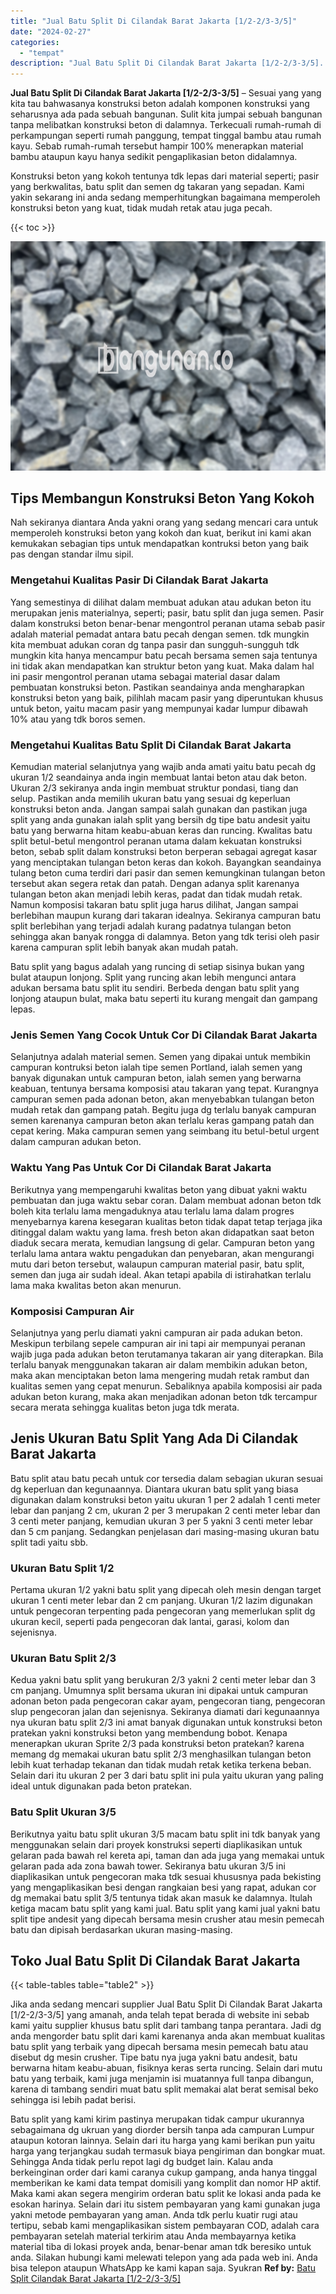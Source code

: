 ```yaml
---
title: "Jual Batu Split Di Cilandak Barat Jakarta [1/2-2/3-3/5]"
date: "2024-02-27"
categories: 
  - "tempat"
description: "Jual Batu Split Di Cilandak Barat Jakarta [1/2-2/3-3/5]. Batu split yang kami kirim pastinya merupakan tidak campur ukurannya sebagaimana dg ukruan yang dior..."
---
```


**Jual Batu Split Di Cilandak Barat Jakarta \[1/2-2/3-3/5\]** – Sesuai yang yang kita tau bahwasanya konstruksi beton adalah komponen konstruksi yang seharusnya ada pada sebuah bangunan. Sulit kita jumpai sebuah bangunan tanpa melibatkan konstruksi beton di dalamnya. Terkecuali rumah-rumah di perkampungan seperti rumah panggung, tempat tinggal bambu atau rumah kayu. Sebab rumah-rumah tersebut hampir 100% menerapkan material bambu ataupun kayu hanya sedikit pengaplikasian beton didalamnya.

Konstruksi beton yang kokoh tentunya tdk lepas dari material seperti; pasir yang berkwalitas, batu split dan semen dg takaran yang sepadan. Kami yakin sekarang ini anda sedang memperhitungkan bagaimana memperoleh konstruksi beton yang kuat, tidak mudah retak atau juga pecah.

{{< toc >}}

![Jual Batu Split Di Cilandak Barat Jakarta [1/2-2/3-3/5]](/images/jual-batu-split-35.png)

## Tips Membangun Konstruksi Beton Yang Kokoh

Nah sekiranya diantara Anda yakni orang yang sedang mencari cara untuk memperoleh konstruksi beton yang kokoh dan kuat, berikut ini kami akan kemukakan sebagian tips untuk mendapatkan kontruksi beton yang baik pas dengan standar ilmu sipil.

### Mengetahui Kualitas Pasir Di Cilandak Barat Jakarta

Yang semestinya di dilihat dalam membuat adukan atau adukan beton itu merupakan jenis materialnya, seperti; pasir, batu split dan juga semen. Pasir dalam konstruksi beton benar-benar mengontrol peranan utama sebab pasir adalah material pemadat antara batu pecah dengan semen. tdk mungkin kita membuat adukan coran dg tanpa pasir dan sungguh-sungguh tdk mungkin kita hanya mencampur batu pecah bersama semen saja tentunya ini tidak akan mendapatkan kan struktur beton yang kuat. Maka dalam hal ini pasir mengontrol peranan utama sebagai material dasar dalam pembuatan konstruksi beton. Pastikan seandainya anda mengharapkan konstruksi beton yang baik, pilihlah macam pasir yang diperuntukan khusus untuk beton, yaitu macam pasir yang mempunyai kadar lumpur dibawah 10% atau yang tdk boros semen.

### Mengetahui Kualitas Batu Split Di Cilandak Barat Jakarta

Kemudian material selanjutnya yang wajib anda amati yaitu batu pecah dg ukuran 1/2 seandainya anda ingin membuat lantai beton atau dak beton. Ukuran 2/3 sekiranya anda ingin membuat struktur pondasi, tiang dan selup. Pastikan anda memilih ukuran batu yang sesuai dg keperluan konstruksi beton anda. Jangan sampai salah gunakan dan pastikan juga split yang anda gunakan ialah split yang bersih dg tipe batu andesit yaitu batu yang berwarna hitam keabu-abuan keras dan runcing. Kwalitas batu split betul-betul mengontrol peranan utama dalam kekuatan konstruksi beton, sebab split dalam konstruksi beton berperan sebagai agregat kasar yang menciptakan tulangan beton keras dan kokoh. Bayangkan seandainya tulang beton cuma terdiri dari pasir dan semen kemungkinan tulangan beton tersebut akan segera retak dan patah. Dengan adanya split karenanya tulangan beton akan menjadi lebih keras, padat dan tidak mudah retak. Namun komposisi takaran batu split juga harus dilihat, Jangan sampai berlebihan maupun kurang dari takaran idealnya. Sekiranya campuran batu split berlebihan yang terjadi adalah kurang padatnya tulangan beton sehingga akan banyak rongga di dalamnya. Beton yang tdk terisi oleh pasir karena campuran split lebih banyak akan mudah patah.

Batu split yang bagus adalah yang runcing di setiap sisinya bukan yang bulat ataupun lonjong. Split yang runcing akan lebih mengunci antara adukan bersama batu split itu sendiri. Berbeda dengan batu split yang lonjong ataupun bulat, maka batu seperti itu kurang mengait dan gampang lepas.

### Jenis Semen Yang Cocok Untuk Cor Di Cilandak Barat Jakarta

Selanjutnya adalah material semen. Semen yang dipakai untuk membikin campuran kontruksi beton ialah tipe semen Portland, ialah semen yang banyak digunakan untuk campuran beton, ialah semen yang berwarna keabuan, tentunya bersama komposisi atau takaran yang tepat. Kurangnya campuran semen pada adonan beton, akan menyebabkan tulangan beton mudah retak dan gampang patah. Begitu juga dg terlalu banyak campuran semen karenanya campuran beton akan terlalu keras gampang patah dan cepat kering. Maka campuran semen yang seimbang itu betul-betul urgent dalam campuran adukan beton.

### Waktu Yang Pas Untuk Cor Di Cilandak Barat Jakarta

Berikutnya yang mempengaruhi kwalitas beton yang dibuat yakni waktu pembuatan dan juga waktu sebar coran. Dalam membuat adonan beton tdk boleh kita terlalu lama mengaduknya atau terlalu lama dalam progres menyebarnya karena kesegaran kualitas beton tidak dapat tetap terjaga jika ditinggal dalam waktu yang lama. fresh beton akan didapatkan saat beton diaduk secara merata, kemudian langsung di gelar. Campuran beton yang terlalu lama antara waktu pengadukan dan penyebaran, akan mengurangi mutu dari beton tersebut, walaupun campuran material pasir, batu split, semen dan juga air sudah ideal. Akan tetapi apabila di istirahatkan terlalu lama maka kwalitas beton akan menurun.

### Komposisi Campuran Air

Selanjutnya yang perlu diamati yakni campuran air pada adukan beton. Meskipun terbilang sepele campuran air ini tapi air mempunyai peranan wajib juga pada adukan beton terutamanya takaran air yang diterapkan. Bila terlalu banyak menggunakan takaran air dalam membikin adukan beton, maka akan menciptakan beton lama mengering mudah retak rambut dan kualitas semen yang cepat menurun. Sebaliknya apabila komposisi air pada adukan beton kurang, maka akan menjadikan adonan beton tdk tercampur secara merata sehingga kualitas beton juga tdk merata.

## Jenis Ukuran Batu Split Yang Ada Di Cilandak Barat Jakarta

Batu split atau batu pecah untuk cor tersedia dalam sebagian ukuran sesuai dg keperluan dan kegunaannya. Diantara ukuran batu split yang biasa digunakan dalam konstruksi beton yaitu ukuran 1 per 2 adalah 1 centi meter lebar dan panjang 2 cm, ukuran 2 per 3 merupakan 2 centi meter lebar dan 3 centi meter panjang, kemudian ukuran 3 per 5 yakni 3 centi meter lebar dan 5 cm panjang. Sedangkan penjelasan dari masing-masing ukuran batu split tadi yaitu sbb.

### Ukuran Batu Split 1/2

Pertama ukuran 1/2 yakni batu split yang dipecah oleh mesin dengan target ukuran 1 centi meter lebar dan 2 cm panjang. Ukuran 1/2 lazim digunakan untuk pengecoran terpenting pada pengecoran yang memerlukan split dg ukuran kecil, seperti pada pengecoran dak lantai, garasi, kolom dan sejenisnya.

### Ukuran Batu Split 2/3

Kedua yakni batu split yang berukuran 2/3 yakni 2 centi meter lebar dan 3 cm panjang. Umumnya split bersama ukuran ini dipakai untuk campuran adonan beton pada pengecoran cakar ayam, pengecoran tiang, pengecoran slup pengecoran jalan dan sejenisnya. Sekiranya diamati dari kegunaannya nya ukuran batu split 2/3 ini amat banyak digunakan untuk konstruksi beton pratekan yakni konstruksi beton yang membendung bobot. Kenapa menerapkan ukuran Sprite 2/3 pada konstruksi beton pratekan? karena memang dg memakai ukuran batu split 2/3 menghasilkan tulangan beton lebih kuat terhadap tekanan dan tidak mudah retak ketika terkena beban. Selain dari itu ukuran 2 per 3 dari batu split ini pula yaitu ukuran yang paling ideal untuk digunakan pada beton pratekan.

### Batu Split Ukuran 3/5

Berikutnya yaitu batu split ukuran 3/5 macam batu split ini tdk banyak yang menggunakan selain dari proyek konstruksi seperti diaplikasikan untuk gelaran pada bawah rel kereta api, taman dan ada juga yang memakai untuk gelaran pada ada zona bawah tower. Sekiranya batu ukuran 3/5 ini diaplikasikan untuk pengecoran maka tdk sesuai khususnya pada bekisting yang mengaplikasikan besi dengan rangkaian besi yang rapat, adukan cor dg memakai batu split 3/5 tentunya tidak akan masuk ke dalamnya. Itulah ketiga macam batu split yang kami jual. Batu split yang kami jual yakni batu split tipe andesit yang dipecah bersama mesin crusher atau mesin pemecah batu dan dipisah berdasarkan ukuran masing-masing.

## Toko Jual Batu Split Di Cilandak Barat Jakarta

{{< table-tables table="table2" >}}

Jika anda sedang mencari supplier Jual Batu Split Di Cilandak Barat Jakarta \[1/2-2/3-3/5\] yang amanah, anda telah tepat berada di website ini sebab kami yaitu supplier khusus batu split dari tambang tanpa perantara. Jadi dg anda mengorder batu split dari kami karenanya anda akan membuat kualitas batu split yang terbaik yang dipecah bersama mesin pemecah batu atau disebut dg mesin crusher. Tipe batu nya juga yakni batu andesit, batu berwarna hitam keabu-abuan, fisiknya keras serta runcing. Selain dari mutu batu yang terbaik, kami juga menjamin isi muatannya full tanpa dibangun, karena di tambang sendiri muat batu split memakai alat berat semisal beko sehingga isi lebih padat berisi.

Batu split yang kami kirim pastinya merupakan tidak campur ukurannya sebagaimana dg ukruan yang diorder bersih tanpa ada campuran Lumpur ataupun kotoran lainnya. Selain dari itu harga yang kami berikan pun yaitu harga yang terjangkau sudah termasuk biaya pengiriman dan bongkar muat. Sehingga Anda tidak perlu repot lagi dg budget lain. Kalau anda berkeinginan order dari kami caranya cukup gampang, anda hanya tinggal memberikan ke kami data tempat domisili yang komplit dan nomor HP aktif. Maka kami akan segera mengirim orderan batu split ke lokasi anda pada ke esokan harinya. Selain dari itu sistem pembayaran yang kami gunakan juga yakni metode pembayaran yang aman. Anda tdk perlu kuatir rugi atau tertipu, sebab kami mengaplikasikan sistem pembayaran COD, adalah cara pembayaran setelah material terkirim atau Anda membayarnya ketika material tiba di lokasi proyek anda, benar-benar aman tdk beresiko untuk anda. Silakan hubungi kami melewati telepon yang ada pada web ini. Anda bisa telepon ataupun WhatsApp ke kami kapan saja. Syukran
**Ref by:** [Batu Split Cilandak Barat Jakarta [1/2-2/3-3/5]](https://id.wikipedia.org/wiki/Batu)
